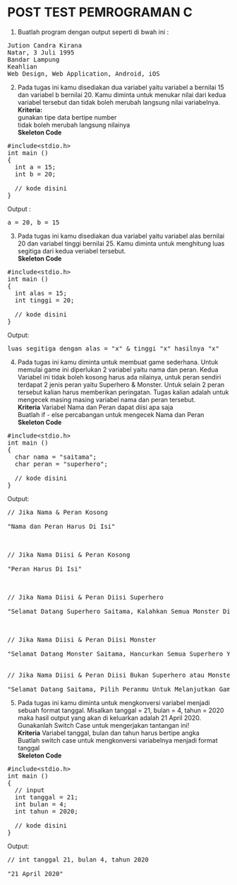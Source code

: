 # POST TEST PEMROGRAMAN C

1. Buatlah program dengan output seperti di bwah ini :
<pre>
Jution Candra Kirana
Natar, 3 Juli 1995
Bandar Lampung
Keahlian
Web Design, Web Application, Android, iOS
</pre>

2. Pada tugas ini kamu disediakan dua variabel yaitu variabel a bernilai 15 dan variabel b bernilai 20. Kamu diminta untuk menukar nilai dari kedua variabel tersebut dan  tidak boleh merubah langsung nilai variabelnya.<br>
<b>Kriteria:</b><br>
gunakan tipe data bertipe number<br>
tidak boleh merubah langsung nilainya<br>
<b>Skeleton Code</b>
<pre>
#include&lt;stdio.h&gt;
int main ()
{
  int a = 15;
  int b = 20;

  // kode disini
}
</pre>
Output :
<pre>
a = 20, b = 15
</pre>

3. Pada tugas ini kamu disediakan dua variabel yaitu variabel alas bernilai 20 dan variabel tinggi bernilai 25. Kamu diminta untuk menghitung luas segitiga dari kedua veriabel tersebut.<br>
<b>Skeleton Code</b>
<pre>
#include&lt;stdio.h&gt;
int main ()
{
  int alas = 15;
  int tinggi = 20;

  // kode disini
}
</pre>
Output:
<pre>
luas segitiga dengan alas = "x" & tinggi "x" hasilnya "x"
</pre>

4. Pada tugas ini kamu diminta untuk membuat game sederhana. Untuk memulai game ini diperlukan 2 variabel yaitu nama dan peran. Kedua Variabel ini tidak boleh kosong harus ada nilainya, untuk peran sendiri terdapat 2 jenis peran yaitu Superhero & Monster. Untuk selain 2 peran tersebut kalian harus memberikan peringatan. Tugas kalian adalah untuk mengecek masing masing variabel nama dan peran tersebut.<br>
<b>Kriteria</b>
Variabel Nama dan Peran dapat diisi apa saja<br>
Buatlah if - else percabangan untuk mengecek Nama dan Peran</br>
<b>Skeleton Code</b>
<pre>
#include&lt;stdio.h&gt;
int main ()
{
  char nama = "saitama";
  char peran = "superhero";

  // kode disini
}
</pre>
Output:
<pre>
// Jika Nama & Peran Kosong

"Nama dan Peran Harus Di Isi"



// Jika Nama Diisi & Peran Kosong

"Peran Harus Di Isi"



// Jika Nama Diisi & Peran Diisi Superhero

"Selamat Datang Superhero Saitama, Kalahkan Semua Monster Di Muka Bumi"



// Jika Nama Diisi & Peran Diisi Monster

"Selamat Datang Monster Saitama, Hancurkan Semua Superhero Yang Ada"


// Jika Nama Diisi & Peran Diisi Bukan Superhero atau Monster

"Selamat Datang Saitama, Pilih Peranmu Untuk Melanjutkan Game Ini"
</pre>

5. Pada tugas ini kamu diminta untuk mengkonversi variabel menjadi sebuah format tanggal. Misalkan tanggal = 21, bulan = 4, tahun = 2020 maka hasil output yang akan di keluarkan adalah 21 April 2020. Gunakanlah Switch Case untuk mengerjakan tantangan ini!<br>
<b>Kriteria</b>
Variabel tanggal, bulan dan tahun harus bertipe angka<br>
Buatlah switch case untuk mengkonversi variabelnya menjadi format tanggal<br>
<b>Skeleton Code</b>
<pre>
#include&lt;stdio.h&gt;
int main ()
{
  // input
  int tanggal = 21;
  int bulan = 4;
  int tahun = 2020;
  
  // kode disini
}
</pre>
Output:
<pre>
// int tanggal 21, bulan 4, tahun 2020

"21 April 2020"
</pre>

